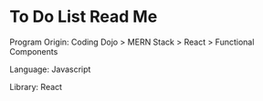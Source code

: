 # To Do List Read Me

Program Origin: Coding Dojo > MERN Stack > React > Functional Components

Language: Javascript

Library: React